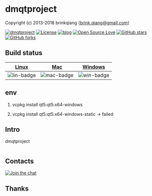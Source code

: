 # dmqtproject

Copyright (c) 2013-2018 brinkqiang (brink.qiang@gmail.com)

[![dmqtproject](https://img.shields.io/badge/brinkqiang-dmqtproject-blue.svg?style=flat-square)](https://github.com/brinkqiang/dmqtproject)
[![License](https://img.shields.io/badge/license-MIT-brightgreen.svg)](https://github.com/brinkqiang/dmqtproject/blob/master/LICENSE)
[![blog](https://img.shields.io/badge/Author-Blog-7AD6FD.svg)](https://brinkqiang.github.io/)
[![Open Source Love](https://badges.frapsoft.com/os/v3/open-source.png)](https://github.com/brinkqiang)
[![GitHub stars](https://img.shields.io/github/stars/brinkqiang/dmqtproject.svg?label=Stars)](https://github.com/brinkqiang/dmqtproject) 
[![GitHub forks](https://img.shields.io/github/forks/brinkqiang/dmqtproject.svg?label=Fork)](https://github.com/brinkqiang/dmqtproject)

## Build status
| [Linux][lin-link] | [Mac][mac-link] | [Windows][win-link] |
| :---------------: | :----------------: | :-----------------: |
| ![lin-badge]      | ![mac-badge]       | ![win-badge]        |

[lin-badge]: https://github.com/brinkqiang/dmqtproject/workflows/linux/badge.svg "linux build status"
[lin-link]:  https://github.com/brinkqiang/dmqtproject/actions/workflows/linux.yml "linux build status"
[mac-badge]: https://github.com/brinkqiang/dmqtproject/workflows/mac/badge.svg "mac build status"
[mac-link]:  https://github.com/brinkqiang/dmqtproject/actions/workflows/mac.yml "mac build status"
[win-badge]: https://github.com/brinkqiang/dmqtproject/workflows/win/badge.svg "win build status"
[win-link]:  https://github.com/brinkqiang/dmqtproject/actions/workflows/win.yml "win build status"

## env

1. vcpkg install qt5:qt5:x64-windows

2. vcpkg install qt5:qt5:x64-windows-static -> failed

## Intro
dmqtproject
```cpp
```
## Contacts
[![Join the chat](https://badges.gitter.im/brinkqiang/dmqtproject/Lobby.svg)](https://gitter.im/brinkqiang/dmqtproject)

## Thanks
